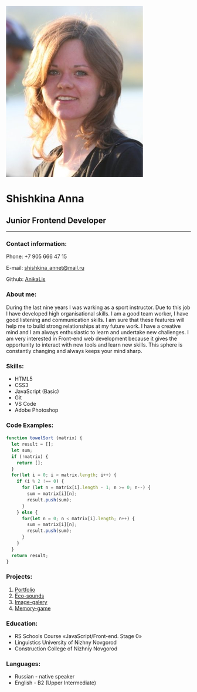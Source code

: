 ![My photo](/photo.jpg)

# **Shishkina Anna**
## Junior Frontend Developer
***********************************************

### **Contact information:**

Phone: +7 905 666 47 15  

E-mail: [shishkina_annet@mail.ru](shishkina_annet@mail.ru)

Github: [AnikaLis](https://github.com/AnikaLis)

### **About me:**

During the last nine years I was warking as a sport instructor. Due to this job I have developed high organisational skills. I am a good team worker, I have good listening and communication skills. I am sure that these features will help me to build strong relationships at my future work. 
I have a creative mind and I am always enthusiastic to learn and undertake new challenges.
I am very interested in Front-end web development because it gives the opportunity to interact with new tools and learn new skills. This sphere is constantly changing and always keeps your mind sharp.

### **Skills:**
* HTML5
* CSS3
* JavaScript (Basic)
* Git
* VS Code
* Adobe Photoshop

### **Code Examples:**
```js
function towelSort (matrix) {
  let result = [];
  let sum;
  if (!matrix) {
    return [];
  }
  for(let i = 0; i < matrix.length; i++) {
    if (i % 2 !== 0) {
      for (let n = matrix[i].length - 1; n >= 0; n--) {
        sum = matrix[i][n];
        result.push(sum);
      }
    } else {
      for(let n = 0; n < matrix[i].length; n++) {
        sum = matrix[i][n];
        result.push(sum);
      }
    }
  } 
  return result;
}
```

### **Projects:**
1. [Portfolio](https://rolling-scopes-school.github.io/anikalis-JSFEPRESCHOOL/portfolio/)
2. [Eco-sounds](https://rolling-scopes-school.github.io/anikalis-JSFEPRESCHOOL/eco-sounds/)
3. [Image-galery](https://rolling-scopes-school.github.io/anikalis-JSFEPRESCHOOL/image-galery/)
4. [Memory-game](https://rolling-scopes-school.github.io/anikalis-JSFEPRESCHOOL/mamory-game/)

### **Education:**
* RS Schools Course «JavaScript/Front-end. Stage 0»
* Linguistics University of Nizhny Novgorod
* Construction College of Nizhniy Novgorod

### **Languages:**
* Russian - native speaker
* English - B2 (Upper Intermediate)